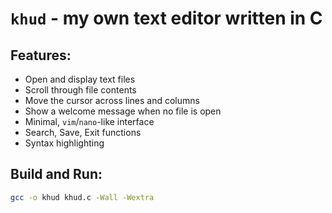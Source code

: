 # `khud` - my own text editor written in C

## Features: 

- Open and display text files
- Scroll through file contents
- Move the cursor across lines and columns
- Show a welcome message when no file is open
- Minimal, `vim`/`nano`-like interface
- Search, Save, Exit functions
- Syntax highlighting

## Build and Run:

```bash
gcc -o khud khud.c -Wall -Wextra



